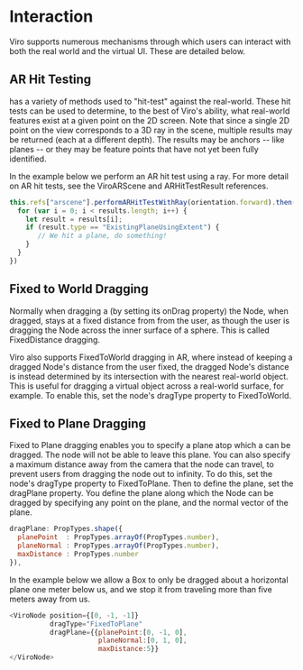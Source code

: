 # Interaction

Viro supports numerous mechanisms through which users can interact with both the real world and the virtual UI. These are detailed below.

## AR Hit Testing
<ViroARScene> has a variety of methods used to "hit-test" against the real-world. These hit tests can be used to determine, to the best of Viro's ability, what real-world features exist at a given point on the 2D screen. Note that since a single 2D point on the view corresponds to a 3D ray in the scene, multiple results may be returned (each at a different depth). The results may be anchors -- like planes -- or they may be feature points that have not yet been fully identified.

In the example below we perform an AR hit test using a ray. For more detail on AR hit tests, see the ViroARScene and ARHitTestResult references.

```JavaScript
this.refs["arscene"].performARHitTestWithRay(orientation.forward).then((results)=>{
  for (var i = 0; i < results.length; i++) {
    let result = results[i];
    if (result.type == "ExistingPlaneUsingExtent") {
       // We hit a plane, do something!
    }
  }
})
```
## Fixed to World Dragging
Normally when dragging a <ViroNode> (by setting its onDrag property) the Node, when dragged, stays at a fixed distance from from the user, as though the user is dragging the Node across the inner surface of a sphere. This is called FixedDistance dragging.

Viro also supports FixedToWorld dragging in AR, where instead of keeping a dragged Node's distance from the user fixed, the dragged Node's distance is instead determined by its intersection with the nearest real-world object. This is useful for dragging a virtual object across a real-world surface, for example. To enable this, set the node's dragType property to FixedToWorld.

## Fixed to Plane Dragging
Fixed to Plane dragging enables you to specify a plane atop which a <ViroNode> can be dragged. The node will not be able to leave this plane. You can also specify a maximum distance away from the camera that the node can travel, to prevent users from dragging the node out to infinity. To do this, set the node's dragType property to FixedToPlane. Then to define the plane, set the dragPlane property. You define the plane along which the Node can be dragged by specifying any point on the plane, and the normal vector of the plane.

```JavaScript
dragPlane: PropTypes.shape({
  planePoint  : PropTypes.arrayOf(PropTypes.number),
  planeNormal : PropTypes.arrayOf(PropTypes.number),
  maxDistance : PropTypes.number
}),
```
In the example below we allow a Box to only be dragged about a horizontal plane one meter below us, and we stop it from traveling more than five meters away from us.

```JavaScript
<ViroNode position={[0, -1, -1]} 
          dragType="FixedToPlane"
          dragPlane={{planePoint:[0, -1, 0], 
                      planeNormal:[0, 1, 0],
                      maxDistance:5}}
</ViroNode>
```
